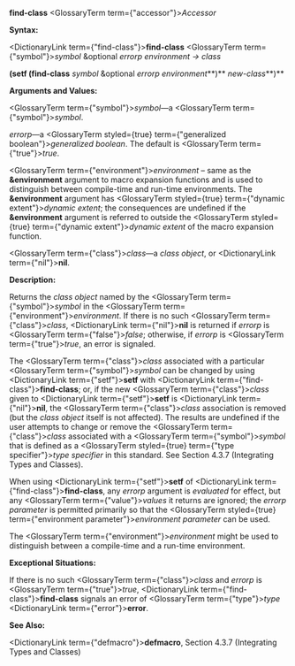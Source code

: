 **find-class** <GlossaryTerm  term={"accessor"}><i>Accessor</i></GlossaryTerm>

**Syntax:**

<DictionaryLink  term={"find-class"}><b>find-class</b></DictionaryLink> <GlossaryTerm  term={"symbol"}><i>symbol</i></GlossaryTerm> &amp;optional *errorp environment → class*

<!-- **(setf (find-class** <GlossaryTerm  term={"symbol"}><i>symbol</i></GlossaryTerm> &amp;optional *errorp environment<ClLinks  term={"t"}><b>*)</b></ClLinks> *new-class***)**  -->
**(setf (find-class** *symbol* &amp;optional *errorp environment***)** *new-class***)**

**Arguments and Values:**

<GlossaryTerm  term={"symbol"}><i>symbol</i></GlossaryTerm>—a <GlossaryTerm  term={"symbol"}><i>symbol</i></GlossaryTerm>.

*errorp*—a <GlossaryTerm styled={true} term={"generalized boolean"}><i>generalized boolean</i></GlossaryTerm>. The default is <GlossaryTerm  term={"true"}><i>true</i></GlossaryTerm>.

<GlossaryTerm  term={"environment"}><i>environment</i></GlossaryTerm> – same as the **&amp;environment** argument to macro expansion functions and is used to distinguish between compile-time and run-time environments. The **&amp;environment** argument has <GlossaryTerm styled={true} term={"dynamic extent"}><i>dynamic extent</i></GlossaryTerm>; the consequences are undefined if the **&amp;environment** argument is referred to outside the <GlossaryTerm styled={true} term={"dynamic extent"}><i>dynamic extent</i></GlossaryTerm> of the macro expansion function.

<GlossaryTerm  term={"class"}><i>class</i></GlossaryTerm>—a *class object*, or <DictionaryLink  term={"nil"}><b>nil</b></DictionaryLink>.

**Description:**

Returns the *class object* named by the <GlossaryTerm  term={"symbol"}><i>symbol</i></GlossaryTerm> in the <GlossaryTerm  term={"environment"}><i>environment</i></GlossaryTerm>. If there is no such <GlossaryTerm  term={"class"}><i>class</i></GlossaryTerm>, <DictionaryLink  term={"nil"}><b>nil</b></DictionaryLink> is returned if *errorp* is <GlossaryTerm  term={"false"}><i>false</i></GlossaryTerm>; otherwise, if *errorp* is <GlossaryTerm  term={"true"}><i>true</i></GlossaryTerm>, an error is signaled.

The <GlossaryTerm  term={"class"}><i>class</i></GlossaryTerm> associated with a particular <GlossaryTerm  term={"symbol"}><i>symbol</i></GlossaryTerm> can be changed by using <DictionaryLink  term={"setf"}><b>setf</b></DictionaryLink> with <DictionaryLink  term={"find-class"}><b>find-class</b></DictionaryLink>; or, if the new <GlossaryTerm  term={"class"}><i>class</i></GlossaryTerm> given to <DictionaryLink  term={"setf"}><b>setf</b></DictionaryLink> is <DictionaryLink  term={"nil"}><b>nil</b></DictionaryLink>, the <GlossaryTerm  term={"class"}><i>class</i></GlossaryTerm> association is removed (but the *class object* itself is not affected). The results are undefined if the user attempts to change or remove the <GlossaryTerm  term={"class"}><i>class</i></GlossaryTerm> associated with a <GlossaryTerm  term={"symbol"}><i>symbol</i></GlossaryTerm> that is defined as a <GlossaryTerm styled={true} term={"type specifier"}><i>type specifier</i></GlossaryTerm> in this standard. See Section 4.3.7 (Integrating Types and Classes).

When using <DictionaryLink  term={"setf"}><b>setf</b></DictionaryLink> of <DictionaryLink  term={"find-class"}><b>find-class</b></DictionaryLink>, any *errorp* argument is *evaluated* for effect, but any <GlossaryTerm  term={"value"}><i>values</i></GlossaryTerm> it returns are ignored; the *errorp parameter* is permitted primarily so that the <GlossaryTerm styled={true} term={"environment parameter"}><i>environment parameter</i></GlossaryTerm> can be used.

The <GlossaryTerm  term={"environment"}><i>environment</i></GlossaryTerm> might be used to distinguish between a compile-time and a run-time environment.

**Exceptional Situations:**

If there is no such <GlossaryTerm  term={"class"}><i>class</i></GlossaryTerm> and *errorp* is <GlossaryTerm  term={"true"}><i>true</i></GlossaryTerm>, <DictionaryLink  term={"find-class"}><b>find-class</b></DictionaryLink> signals an error of <GlossaryTerm  term={"type"}><i>type</i></GlossaryTerm> <DictionaryLink  term={"error"}><b>error</b></DictionaryLink>.

**See Also:**

<DictionaryLink  term={"defmacro"}><b>defmacro</b></DictionaryLink>, Section 4.3.7 (Integrating Types and Classes)
